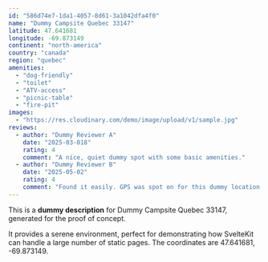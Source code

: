 ```yaml
---
id: "586d74e7-1da1-4057-8d61-3a1042dfa4f0"
name: "Dummy Campsite Quebec 33147"
latitude: 47.641681
longitude: -69.873149
continent: "north-america"
country: "canada"
region: "quebec"
amenities:
  - "dog-friendly"
  - "toilet"
  - "ATV-access"
  - "picnic-table"
  - "fire-pit"
images:
  - "https://res.cloudinary.com/demo/image/upload/v1/sample.jpg"
reviews:
  - author: "Dummy Reviewer A"
    date: "2025-03-018"
    rating: 4
    comment: "A nice, quiet dummy spot with some basic amenities."
  - author: "Dummy Reviewer B"
    date: "2025-05-02"
    rating: 4
    comment: "Found it easily. GPS was spot on for this dummy location."
---
```


This is a **dummy description** for Dummy Campsite Quebec 33147, generated for the proof of concept.

It provides a serene environment, perfect for demonstrating how SvelteKit can handle a large number of static pages. The coordinates are 47.641681, -69.873149.
